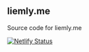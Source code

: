 ## liemly.me

Source code for liemly.me

[![Netlify Status](https://api.netlify.com/api/v1/badges/a281267e-2249-4155-8764-5020e7ee3043/deploy-status)](https://app.netlify.com/sites/distracted-leakey-af9e33/deploys)